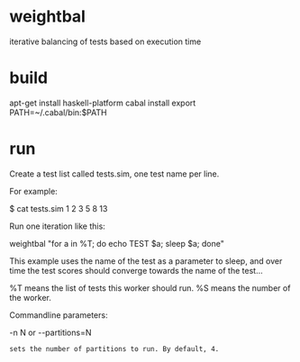 weightbal
=========

iterative balancing of tests based on execution time

build
=====
apt-get install haskell-platform
cabal install
export PATH=~/.cabal/bin:$PATH

run
===

Create a test list called tests.sim, one test name per line.

For example:

$ cat tests.sim
1
2
3
5
8
13

Run one iteration like this:

 weightbal "for a in %T; do echo TEST \$a; sleep \$a; done"

This example uses the name of the test as a parameter to sleep,
and over time the test scores should converge towards the
name of the test...

%T means the list of tests this worker should run.
%S means the number of the worker.

Commandline parameters:

  -n N or --partitions=N

    sets the number of partitions to run. By default, 4.

